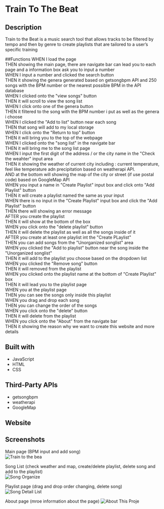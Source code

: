 # Train To The Beat

## Description

Train to the Beat is a music search tool that allows tracks to be filtered by tempo and then by genre 
to create playlists that are tailored to a user’s specific training

##Functions
WHEN I load the page <br/>
THEN showing the main page, there are navigate bar can lead you to each page and a information box ask you to input a number <br/>
WHEN I input a number and clicked the search button <br/>
THEN it showing the genera generated based on getsongbpm API and 250 songs with the BPM number or the nearest possible BPM in the API database <br/>
WHEN I clicked onto the "view songs" button <br/>
THEN it will scroll to view the song list <br/>
WHEN I click onto one of the genera button <br/>
THEN it filtered to the song with the BPM number i put as well as the genera i choose <br/>
WHEN I clicked the "Add to list" button near each song<br/>
THEN that song will add to my local storage <br/>
WHEN I click onto the "Return to top" button <br/>
THEN it will bring you to the top of the webpage <br/>
WHEN I clicked onto the "song list" in the navigate bar <br/>
THEN it will bring me to the song list page<br/>
WHEN I input the first digit of the address / or the city name in the "Check the weahter" input area <br/>
THEN it showing the weather of current city including : current temperature, feel like temperature adn precipitation based on weatherapi API. <br/>
AND at the bottom will showing the map of the city or street (if use postal code) based on GoogleMap API <br/>
WHEN you input a name in "Create Playlist" input box and click onto "Add Playlist" button <br/>
THEN it will create a playlist named the same as your input<br/>
WHEN there is no input in the "Create Playlist" input box and click the "Add Playlist" button <br/>
THEN there will showing an error message <br/>
AFTER you create the playlist <br/>
THEN it will show at the bottom of the box <br/>
WHEN you click onto the "delete playlist" button<br/>
THEN it will delete the playlist as well as all the songs inside of it<br/>
AFTER you create at least one playlist int the "Create PLaylist" <br/>
THEN you can add songs from the "Unorganized songlist" area<br/>
WHEN you clicked the "Add to playlist" button near the song inside the "Unorganized songlist"<br/>
THEN it will add to the playlist you choose based on the dropdown list <br/>
WHEN you clicked the "Remove song" button <br/>
THEN it will removed from the playlist <br/>
WHEN you clicked onto the playlist name at the bottom of "Create Playlist" box <br/>
THEN it will lead you to the playlist page<br/>
WHEN you at the playlist page<br/>
THEN you can see the songs only inside this playlist <br/>
WHEN you drag and drop each song <br/>
THEN you can change the order of the songs <br/>
WHEN you click onto the "delete" button <br/>
THEN it will delete from the playlist <br/>
WHEN you click onto the "About" from the navigate bar <br/>
THEN it showing the reason why we want to create this website and more details <br/>
## Built with

* JavaScript
* HTML
* CSS

## Third-Party APIs

* getsongbpm
* weatherapi
* GoogleMap

## Website


## Screenshots
Main page (BPM input and add song)<br/>
![Train to the bea](https://user-images.githubusercontent.com/39717428/136639037-129d7805-8c19-4066-b4cb-97d6c14251e7.png)<br/>

Song List (check weather and map, create/delete playlist, delete song and add to the playlist)<br/>
![Song Organize](https://user-images.githubusercontent.com/39717428/136639044-b2edde0e-7720-4d90-b0b9-d4a61d7f7fc3.png)<br/>

Playlist page (drag and drop order changing, delete song)
![Song Detail List](https://user-images.githubusercontent.com/39717428/136639040-adeb1520-6538-419b-a88e-5ddada48b829.png)<br/>

About page (mroe information about the page)
![About This Proje](https://user-images.githubusercontent.com/39717428/136639338-14431851-fb1b-4506-94f6-10d533b45325.png)
 
